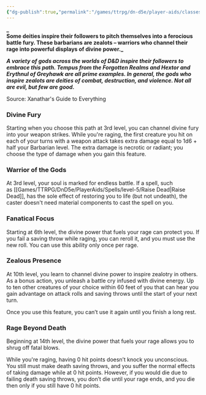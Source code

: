 ```yaml
---
{"dg-publish":true,"permalink":"/games/ttrpg/dn-d5e/player-aids/classes/class-specialisations/barbarian-path-of-the-zealot/","tags":["Sub-Class","TTRPG/DND/5e"],"noteIcon":""}
---
```



**_  
Some deities inspire their followers to pitch themselves into a ferocious battle fury. These barbarians are zealots – warriors who channel their rage into powerful displays of divine power._**

**_A variety of gods across the worlds of D&D inspire their followers to embrace this path. Tempus from the Forgotten Realms and Hextor and Erythnul of Greyhawk are all prime examples. In general, the gods who inspire zealots are deities of combat, destruction, and violence. Not all are evil, but few are good._**

Source: Xanathar's Guide to Everything

### Divine Fury

Starting when you choose this path at 3rd level, you can channel divine fury into your weapon strikes. While you're raging, the first creature you hit on each of your turns with a weapon attack takes extra damage equal to 1d6 + half your Barbarian level. The extra damage is necrotic or radiant; you choose the type of damage when you gain this feature.

### Warrior of the Gods

At 3rd level, your soul is marked for endless battle. If a spell, such as [[Games/TTRPG/DnD5e/PlayerAids/Spells/level-5/Raise Dead\|Raise Dead]], has the sole effect of restoring you to life (but not undeath), the caster doesn't need material components to cast the spell on you.

### Fanatical Focus

Starting at 6th level, the divine power that fuels your rage can protect you. If you fail a saving throw while raging, you can reroll it, and you must use the new roll. You can use this ability only once per rage.

### Zealous Presence

At 10th level, you learn to channel divine power to inspire zealotry in others. As a bonus action, you unleash a battle cry infused with divine energy. Up to ten other creatures of your choice within 60 feet of you that can hear you gain advantage on attack rolls and saving throws until the start of your next turn.

Once you use this feature, you can’t use it again until you finish a long rest.

### Rage Beyond Death

Beginning at 14th level, the divine power that fuels your rage allows you to shrug off fatal blows.

While you're raging, having 0 hit points doesn’t knock you unconscious. You still must make death saving throws, and you suffer the normal effects of taking damage while at 0 hit points. However, if you would die due to failing death saving throws, you don’t die until your rage ends, and you die then only if you still have 0 hit points.